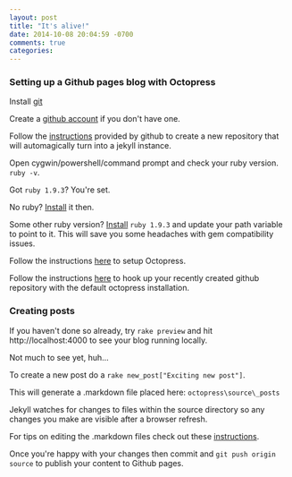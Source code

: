 ```yaml
---
layout: post
title: "It's alive!"
date: 2014-10-08 20:04:59 -0700
comments: true
categories: 
---
```

### Setting up a Github pages blog with Octopress

Install [git](http://git-scm.com/)

Create a [github account](https://github.com) if you don't have one.

Follow the [instructions](https://pages.github.com/) provided by github to
create a new repository that will automagically turn into a jekyll instance.

Open cygwin/powershell/command prompt and check your ruby version. `ruby -v`. 

Got `ruby 1.9.3`? You're set.

No ruby? [Install](http://rubyinstaller.org/downloads/) it then. 

Some other ruby version? [Install](http://rubyinstaller.org/downloads/) `ruby 1.9.3` and update your path 
variable to point to it. This will save you some headaches with gem compatibility 
issues.

Follow the instructions [here](http://octopress.org/docs/setup/) to setup Octopress.

Follow the instructions [here](http://octopress.org/docs/deploying/github/) to hook up your 
recently created github repository with the default octopress installation.

### Creating posts

If you haven't done so already, try `rake preview` and hit http://localhost:4000 to 
see your blog running locally.

Not much to see yet, huh...

To create a new post do a `rake new_post["Exciting new post"]`.

This will generate a .markdown file placed here: `octopress\source\_posts`

Jekyll watches for changes to files within the source directory so any changes you make
are visible after a browser refresh.

For tips on editing the .markdown files check out these [instructions](http://daringfireball.net/projects/markdown/syntax).

Once you're happy with your changes then commit and `git push origin source` to publish your content to Github pages.